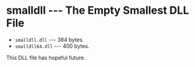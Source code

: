 # smalldll --- The Empty Smallest DLL File

- `smalldll.dll` --- 384 bytes.
- `smalldll64.dll` --- 400 bytes.

This DLL file has hopeful future.
